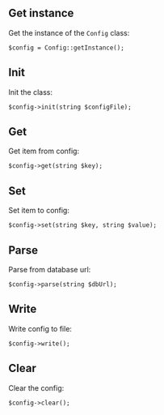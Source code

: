 Get instance
------------

Get the instance of the `Config` class:

```
$config = Config::getInstance();
```


Init
----

Init the class:

```
$config->init(string $configFile);
```


Get
---

Get item from config:

```
$config->get(string $key);
```


Set
---

Set item to config:

```
$config->set(string $key, string $value);
```


Parse
-----

Parse from database url:

```
$config->parse(string $dbUrl);
```


Write
-----

Write config to file:

```
$config->write();
```


Clear
-----

Clear the config:

```
$config->clear();
```
